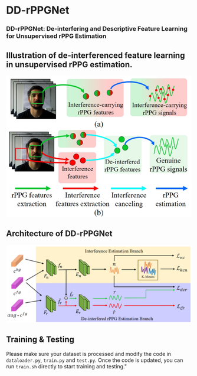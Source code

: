 # DD-rPPGNet

### DD-rPPGNet: De-interfering and Descriptive Feature Learning for Unsupervised rPPG Estimation

## Illustration of de-interferenced feature learning in unsupervised rPPG estimation. 

<!-- ![plot](figures/idea.png) -->
<img src="figures/idea.png" width="1000"/>

## Architecture of DD-rPPGNet
<!-- ![plot](figures/framework.png) -->
<img src="figures/framework.png" width="1000"/>

## Training & Testing
Please make sure your dataset is processed and modify the code in `dataloader.py`, `train.py` and `test.py`.
Once the code is updated, you can run `train.sh` directly to start training and testing."
